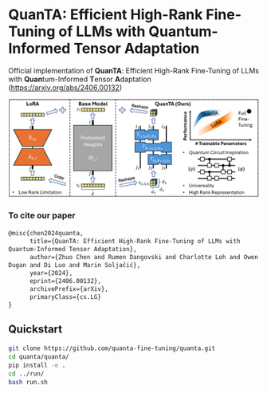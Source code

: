 # QuanTA: Efficient High-Rank Fine-Tuning of LLMs with Quantum-Informed Tensor Adaptation
Official implementation of **QuanTA**: Efficient High-Rank Fine-Tuning of LLMs with **Quan**tum-Informed **T**ensor **A**daptation (https://arxiv.org/abs/2406.00132)

![Example Image](figures/quanta_illustration.jpg)

### To cite our paper
```
@misc{chen2024quanta,
      title={QuanTA: Efficient High-Rank Fine-Tuning of LLMs with Quantum-Informed Tensor Adaptation}, 
      author={Zhuo Chen and Rumen Dangovski and Charlotte Loh and Owen Dugan and Di Luo and Marin Soljačić},
      year={2024},
      eprint={2406.00132},
      archivePrefix={arXiv},
      primaryClass={cs.LG}
}
```

## Quickstart

 ```bash
git clone https://github.com/quanta-fine-tuning/quanta.git
cd quanta/quanta/
pip install -e .
cd ../run/
bash run.sh
 ```



